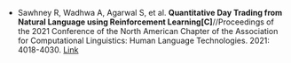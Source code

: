 * Sawhney R, Wadhwa A, Agarwal S, et al. <b>Quantitative Day Trading from Natural Language using Reinforcement Learning[C]</b>//Proceedings of the 2021 Conference of the North American Chapter of the Association for Computational Linguistics: Human Language Technologies. 2021: 4018-4030. [Link](https://www.aclweb.org/anthology/2021.naacl-main.316/)